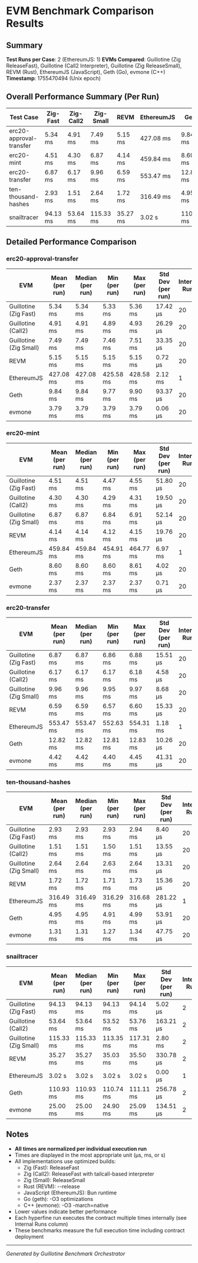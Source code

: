 # EVM Benchmark Comparison Results

## Summary

**Test Runs per Case**: 2 (EthereumJS: 1)
**EVMs Compared**: Guillotine (Zig ReleaseFast), Guillotine (Call2 Interpreter), Guillotine (Zig ReleaseSmall), REVM (Rust), EthereumJS (JavaScript), Geth (Go), evmone (C++)
**Timestamp**: 1755470494 (Unix epoch)

## Overall Performance Summary (Per Run)

| Test Case | Zig-Fast | Zig-Call2 | Zig-Small | REVM | EthereumJS | Geth | evmone |
|-----------|----------|-----------|-----------|------|------------|------|--------|
| erc20-approval-transfer   | 5.34 ms | 4.91 ms | 7.49 ms | 5.15 ms | 427.08 ms | 9.84 ms | 3.79 ms |
| erc20-mint                | 4.51 ms | 4.30 ms | 6.87 ms | 4.14 ms | 459.84 ms | 8.60 ms | 2.37 ms |
| erc20-transfer            | 6.87 ms | 6.17 ms | 9.96 ms | 6.59 ms | 553.47 ms | 12.82 ms | 4.42 ms |
| ten-thousand-hashes       | 2.93 ms | 1.51 ms | 2.64 ms | 1.72 ms | 316.49 ms | 4.95 ms | 1.31 ms |
| snailtracer               | 94.13 ms | 53.64 ms | 115.33 ms | 35.27 ms | 3.02 s | 110.93 ms | 25.00 ms |

## Detailed Performance Comparison

### erc20-approval-transfer

| EVM | Mean (per run) | Median (per run) | Min (per run) | Max (per run) | Std Dev (per run) | Internal Runs |
|-----|----------------|------------------|---------------|---------------|-------------------|---------------|
| Guillotine (Zig Fast) | 5.34 ms | 5.34 ms | 5.33 ms | 5.36 ms | 17.42 μs |            20 |
| Guillotine (Call2) | 4.91 ms | 4.91 ms | 4.89 ms | 4.93 ms | 26.29 μs |            20 |
| Guillotine (Zig Small) | 7.49 ms | 7.49 ms | 7.46 ms | 7.51 ms | 33.35 μs |            20 |
| REVM        | 5.15 ms | 5.15 ms | 5.15 ms | 5.15 ms | 0.72 μs |            20 |
| EthereumJS  | 427.08 ms | 427.08 ms | 425.58 ms | 428.58 ms | 2.12 ms |             1 |
| Geth        | 9.84 ms | 9.84 ms | 9.77 ms | 9.90 ms | 93.37 μs |            20 |
| evmone      | 3.79 ms | 3.79 ms | 3.79 ms | 3.79 ms | 0.06 μs |            20 |

### erc20-mint

| EVM | Mean (per run) | Median (per run) | Min (per run) | Max (per run) | Std Dev (per run) | Internal Runs |
|-----|----------------|------------------|---------------|---------------|-------------------|---------------|
| Guillotine (Zig Fast) | 4.51 ms | 4.51 ms | 4.47 ms | 4.55 ms | 51.80 μs |            20 |
| Guillotine (Call2) | 4.30 ms | 4.30 ms | 4.29 ms | 4.31 ms | 19.50 μs |            20 |
| Guillotine (Zig Small) | 6.87 ms | 6.87 ms | 6.84 ms | 6.91 ms | 52.14 μs |            20 |
| REVM        | 4.14 ms | 4.14 ms | 4.12 ms | 4.15 ms | 19.76 μs |            20 |
| EthereumJS  | 459.84 ms | 459.84 ms | 454.91 ms | 464.77 ms | 6.97 ms |             1 |
| Geth        | 8.60 ms | 8.60 ms | 8.60 ms | 8.61 ms | 4.02 μs |            20 |
| evmone      | 2.37 ms | 2.37 ms | 2.37 ms | 2.37 ms | 0.71 μs |            20 |

### erc20-transfer

| EVM | Mean (per run) | Median (per run) | Min (per run) | Max (per run) | Std Dev (per run) | Internal Runs |
|-----|----------------|------------------|---------------|---------------|-------------------|---------------|
| Guillotine (Zig Fast) | 6.87 ms | 6.87 ms | 6.86 ms | 6.88 ms | 15.51 μs |            20 |
| Guillotine (Call2) | 6.17 ms | 6.17 ms | 6.17 ms | 6.18 ms | 4.58 μs |            20 |
| Guillotine (Zig Small) | 9.96 ms | 9.96 ms | 9.95 ms | 9.97 ms | 8.68 μs |            20 |
| REVM        | 6.59 ms | 6.59 ms | 6.57 ms | 6.60 ms | 15.33 μs |            20 |
| EthereumJS  | 553.47 ms | 553.47 ms | 552.63 ms | 554.31 ms | 1.18 ms |             1 |
| Geth        | 12.82 ms | 12.82 ms | 12.81 ms | 12.83 ms | 10.26 μs |            20 |
| evmone      | 4.42 ms | 4.42 ms | 4.40 ms | 4.45 ms | 41.31 μs |            20 |

### ten-thousand-hashes

| EVM | Mean (per run) | Median (per run) | Min (per run) | Max (per run) | Std Dev (per run) | Internal Runs |
|-----|----------------|------------------|---------------|---------------|-------------------|---------------|
| Guillotine (Zig Fast) | 2.93 ms | 2.93 ms | 2.93 ms | 2.94 ms | 8.40 μs |            20 |
| Guillotine (Call2) | 1.51 ms | 1.51 ms | 1.50 ms | 1.51 ms | 13.55 μs |            20 |
| Guillotine (Zig Small) | 2.64 ms | 2.64 ms | 2.63 ms | 2.64 ms | 13.31 μs |            20 |
| REVM        | 1.72 ms | 1.72 ms | 1.71 ms | 1.73 ms | 15.36 μs |            20 |
| EthereumJS  | 316.49 ms | 316.49 ms | 316.29 ms | 316.68 ms | 281.22 μs |             1 |
| Geth        | 4.95 ms | 4.95 ms | 4.91 ms | 4.99 ms | 53.91 μs |            20 |
| evmone      | 1.31 ms | 1.31 ms | 1.27 ms | 1.34 ms | 47.75 μs |            20 |

### snailtracer

| EVM | Mean (per run) | Median (per run) | Min (per run) | Max (per run) | Std Dev (per run) | Internal Runs |
|-----|----------------|------------------|---------------|---------------|-------------------|---------------|
| Guillotine (Zig Fast) | 94.13 ms | 94.13 ms | 94.13 ms | 94.14 ms | 5.02 μs |             2 |
| Guillotine (Call2) | 53.64 ms | 53.64 ms | 53.52 ms | 53.76 ms | 163.21 μs |             2 |
| Guillotine (Zig Small) | 115.33 ms | 115.33 ms | 113.35 ms | 117.31 ms | 2.80 ms |             2 |
| REVM        | 35.27 ms | 35.27 ms | 35.03 ms | 35.50 ms | 330.78 μs |             2 |
| EthereumJS  | 3.02 s | 3.02 s | 3.02 s | 3.02 s | 0.00 μs |             1 |
| Geth        | 110.93 ms | 110.93 ms | 110.74 ms | 111.11 ms | 256.78 μs |             2 |
| evmone      | 25.00 ms | 25.00 ms | 24.90 ms | 25.09 ms | 134.51 μs |             2 |


## Notes

- **All times are normalized per individual execution run**
- Times are displayed in the most appropriate unit (μs, ms, or s)
- All implementations use optimized builds:
  - Zig (Fast): ReleaseFast
  - Zig (Call2): ReleaseFast with tailcall-based interpreter
  - Zig (Small): ReleaseSmall
  - Rust (REVM): --release
  - JavaScript (EthereumJS): Bun runtime
  - Go (geth): -O3 optimizations
  - C++ (evmone): -O3 -march=native
- Lower values indicate better performance
- Each hyperfine run executes the contract multiple times internally (see Internal Runs column)
- These benchmarks measure the full execution time including contract deployment

---

*Generated by Guillotine Benchmark Orchestrator*
